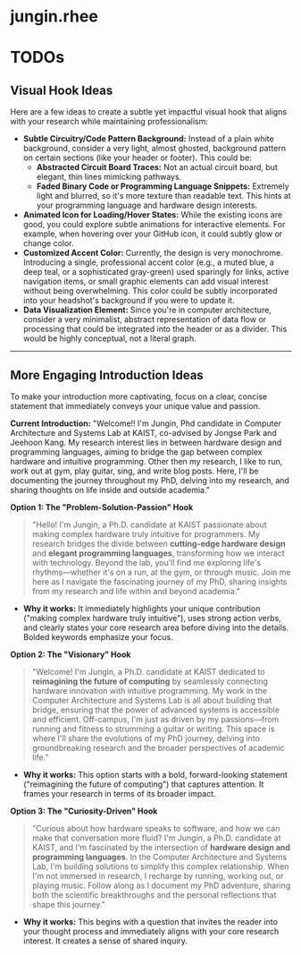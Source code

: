 # jungin.rhee


# TODOs


## Visual Hook Ideas

Here are a few ideas to create a subtle yet impactful visual hook that aligns with your research while maintaining professionalism:

* **Subtle Circuitry/Code Pattern Background:** Instead of a plain white background, consider a very light, almost ghosted, background pattern on certain sections (like your header or footer). This could be:
    * **Abstracted Circuit Board Traces:** Not an actual circuit board, but elegant, thin lines mimicking pathways. 
    * **Faded Binary Code or Programming Language Snippets:** Extremely light and blurred, so it's more texture than readable text. This hints at your programming language and hardware design interests. 
* **Animated Icon for Loading/Hover States:** While the existing icons are good, you could explore subtle animations for interactive elements. For example, when hovering over your GitHub icon, it could subtly glow or change color.
* **Customized Accent Color:** Currently, the design is very monochrome. Introducing a single, professional accent color (e.g., a muted blue, a deep teal, or a sophisticated gray-green) used sparingly for links, active navigation items, or small graphic elements can add visual interest without being overwhelming. This color could be subtly incorporated into your headshot's background if you were to update it.
* **Data Visualization Element:** Since you're in computer architecture, consider a very minimalist, abstract representation of data flow or processing that could be integrated into the header or as a divider. This would be highly conceptual, not a literal graph. 

---

## More Engaging Introduction Ideas

To make your introduction more captivating, focus on a clear, concise statement that immediately conveys your unique value and passion.

**Current Introduction:**
"Welcome!! I'm Jungin, Phd candidate in Computer Architecture and Systems Lab at KAIST, co-advised by Jongse Park and Jeehoon Kang. My research interest lies in between hardware design and programming languages, aiming to bridge the gap between complex hardware and intuitive programming. Other then my research, I like to run, work out at gym, play guitar, sing, and write blog posts. Here, I'll be documenting the journey throughout my PhD, delving into my research, and sharing thoughts on life inside and outside academia."

**Option 1: The "Problem-Solution-Passion" Hook**

> "Hello! I'm Jungin, a Ph.D. candidate at KAIST passionate about making complex hardware truly intuitive for programmers. My research bridges the divide between **cutting-edge hardware design** and **elegant programming languages**, transforming how we interact with technology. Beyond the lab, you'll find me exploring life's rhythms—whether it's on a run, at the gym, or through music. Join me here as I navigate the fascinating journey of my PhD, sharing insights from my research and life within and beyond academia."

* **Why it works:** It immediately highlights your unique contribution ("making complex hardware truly intuitive"), uses strong action verbs, and clearly states your core research area before diving into the details. Bolded keywords emphasize your focus.

**Option 2: The "Visionary" Hook**

> "Welcome! I'm Jungin, a Ph.D. candidate at KAIST dedicated to **reimagining the future of computing** by seamlessly connecting hardware innovation with intuitive programming. My work in the Computer Architecture and Systems Lab is all about building that bridge, ensuring that the power of advanced systems is accessible and efficient. Off-campus, I'm just as driven by my passions—from running and fitness to strumming a guitar or writing. This space is where I'll share the evolutions of my PhD journey, delving into groundbreaking research and the broader perspectives of academic life."

* **Why it works:** This option starts with a bold, forward-looking statement ("reimagining the future of computing") that captures attention. It frames your research in terms of its broader impact.

**Option 3: The "Curiosity-Driven" Hook**

> "Curious about how hardware speaks to software, and how we can make that conversation more fluid? I'm Jungin, a Ph.D. candidate at KAIST, and I'm fascinated by the intersection of **hardware design and programming languages**. In the Computer Architecture and Systems Lab, I'm building solutions to simplify this complex relationship. When I'm not immersed in research, I recharge by running, working out, or playing music. Follow along as I document my PhD adventure, sharing both the scientific breakthroughs and the personal reflections that shape this journey."

* **Why it works:** This begins with a question that invites the reader into your thought process and immediately aligns with your core research interest. It creates a sense of shared inquiry.
